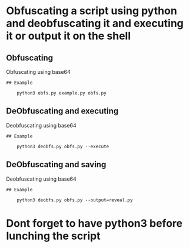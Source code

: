 # Obfuscating a script using python and deobfuscating it and executing it or output it on the shell


## Obfuscating
Obfuscating using base64

    ## Example

        python3 obfs.py example.py obfs.py

## DeObfuscating and executing
Deobfuscating using base64

    ## Example

        python3 deobfs.py obfs.py --execute

## DeObfuscating and saving
Deobfuscating using base64

    ## Example

        python3 deobfs.py obfs.py --output=reveal.py

# Dont forget to have python3 before lunching the script